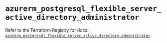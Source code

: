 # `azurerm_postgresql_flexible_server_active_directory_administrator`

Refer to the Terraform Registry for docs: [`azurerm_postgresql_flexible_server_active_directory_administrator`](https://registry.terraform.io/providers/hashicorp/azurerm/3.111.0/docs/resources/postgresql_flexible_server_active_directory_administrator).
